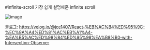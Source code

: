 #infinite-scroll
가장 쉽게 설명해준 infinite scroll

![image](https://user-images.githubusercontent.com/84432740/155833083-7e1bbdd9-c90d-4a56-9233-ca1afa83f1a3.png)

블로그: https://velog.io/@jce1407/React-%EB%AC%B4%ED%95%9C-%EC%8A%A4%ED%81%AC%EB%A1%A4-%EA%B5%AC%ED%98%84%ED%95%98%EA%B8%B0-with-Intersection-Observer
